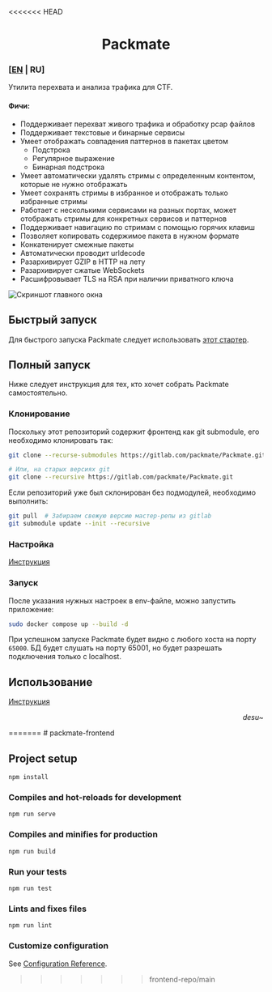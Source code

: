 <<<<<<< HEAD
<div align="center">

# Packmate
</div>

### [[EN](README_EN.md) | RU]
Утилита перехвата и анализа трафика для CTF.

#### Фичи:
* Поддерживает перехват живого трафика и обработку pcap файлов
* Поддерживает текстовые и бинарные сервисы
* Умеет отображать совпадения паттернов в пакетах цветом
  * Подстрока
  * Регулярное выражение
  * Бинарная подстрока
* Умеет автоматически удалять стримы с определенным контентом, которые не нужно отображать
* Умеет сохранять стримы в избранное и отображать только избранные стримы
* Работает с несколькими сервисами на разных портах, может отображать стримы для конкретных сервисов и паттернов
* Поддерживает навигацию по стримам с помощью горячих клавиш
* Позволяет копировать содержимое пакета в нужном формате
* Конкатенирует смежные пакеты
* Автоматически проводит urldecode
* Разархивирует GZIP в HTTP на лету
* Разархивирует сжатые WebSockets
* Расшифровывает TLS на RSA при наличии приватного ключа

![Скриншот главного окна](screenshots/Screenshot.png)

## Быстрый запуск
Для быстрого запуска Packmate следует использовать [этот стартер](https://gitlab.com/packmate/starter/-/blob/master/README.md).

## Полный запуск
Ниже следует инструкция для тех, кто хочет собрать Packmate самостоятельно.

### Клонирование
Поскольку этот репозиторий содержит фронтенд как git submodule, его необходимо клонировать так:
```bash
git clone --recurse-submodules https://gitlab.com/packmate/Packmate.git

# Или, на старых версиях git
git clone --recursive https://gitlab.com/packmate/Packmate.git
```

Если репозиторий уже был склонирован без подмодулей, необходимо выполнить:
```bash
git pull  # Забираем свежую версию мастер-репы из gitlab
git submodule update --init --recursive
```

### Настройка
[Инструкция](docs/SETUP.md)

### Запуск
После указания нужных настроек в env-файле, можно запустить приложение:
```bash
sudo docker compose up --build -d
```

При успешном запуске Packmate будет видно с любого хоста на порту `65000`.
БД будет слушать на порту 65001, но будет разрешать подключения только с localhost.

## Использование
[Инструкция](docs/USAGE.md)

<div align="right">

*desu~*
</div>
=======
# packmate-frontend

## Project setup
```
npm install
```

### Compiles and hot-reloads for development
```
npm run serve
```

### Compiles and minifies for production
```
npm run build
```

### Run your tests
```
npm run test
```

### Lints and fixes files
```
npm run lint
```

### Customize configuration
See [Configuration Reference](https://cli.vuejs.org/config/).
>>>>>>> frontend-repo/main

